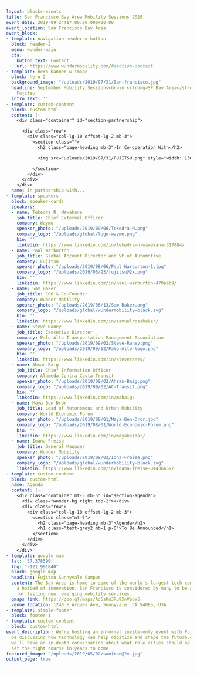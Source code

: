 ```yaml
---
layout: blocks-events
title: San Francisco Bay Area Mobility Sessions 2019
event_date: 2019-09-24T17:00:00.000+00:00
event_location: San Francisco Bay Area
event_block:
- template: navigation-header-w-button
  block: header-2
  menu: wunder-main
  cta:
    button_text: Contact
    url: https://www.wundermobility.com/#section-contact
- template: hero-banner-w-image
  block: hero-2
  background_image: "/uploads/2019/07/31/San-francisco.jpg"
  headline: September Mobility Sessions<br>in <strong>SF Bay Area</strong><br>With
    Fujitsu
  intro_text: ''
- template: custom-content
  block: custom-html
  content: |-
    <div class="container" id="section-partnership">

      <div class="row">
        <div class="col-lg-10 offset-lg-2 mb-3">
          <section class="">
            <h2 class="page-heading mb-3">In Co-operation With</h2>

            <img src="uploads/2019/07/31/FUJITSU.png" style="width: 130px" class="mr-4" />

          </section>
        </div>
      </div>
    </div>
  name: In partnership with...
- template: speakers
  block: speaker-cards
  speakers:
  - name: Tekedra N. Mawakana
    job_title: Chief External Officer
    company: Waymo
    speaker_photo: "/uploads/2019/09/06/Tekedra-N.png"
    company_logo: "/uploads/global/logo-waymo.png"
    bio: ''
    linkedin: https://www.linkedin.com/in/tekedra-n-mawakana-317884/
  - name: Paul Warburton
    job_title: Global Account Director and VP of Automotive
    company: Fujitsu
    speaker_photo: "/uploads/2019/08/06/Paul-Warburton-1.jpg"
    company_logo: "/uploads/2019/05/23/fujitsu@2x.png"
    bio: ''
    linkedin: https://www.linkedin.com/in/paul-warburton-470aab9/
  - name: Sam Baker
    job_title: COO & Co-Founder
    company: Wunder Mobility
    speaker_photo: "/uploads/2019/06/13/Sam Baker.png"
    company_logo: "/uploads/global/wundermobility-black.svg"
    bio: ''
    linkedin: https://www.linkedin.com/in/samuelrossbaker/
  - name: Steve Raney
    job_title: Executive Director
    company: Palo Alto Transportation Management Association
    speaker_photo: "/uploads/2019/09/02/Steve-Raney.png"
    company_logo: "/uploads/2019/09/02/Palo-Alto-logo.png"
    bio: ''
    linkedin: https://www.linkedin.com/in/steveraney/
  - name: Ahsan Baig
    job_title: Chief Information Officer
    company: Alameda-Contra Costa Transit
    speaker_photo: "/uploads/2019/09/02/Ahsan-Baig.png"
    company_logo: "/uploads/2019/09/02/AC-Transit.png"
    bio: ''
    linkedin: https://www.linkedin.com/in/mabaig/
  - name: Maya Ben Dror
    job_title: Lead of Autonomous and Urban Mobility
    company: World Economic Forum
    speaker_photo: "/uploads/2019/08/01/Maya-Ben-Dror.jpg"
    company_logo: "/uploads/2019/08/01/World-Economic-Forum.png"
    bio: ''
    linkedin: https://www.linkedin.com/in/mayakeidar/
  - name: Ioana Freise
    job_title: General Manager
    company: Wunder Mobility
    speaker_photo: "/uploads/2019/09/02/Iona-Freise.png"
    company_logo: "/uploads/global/wundermobility-black.svg"
    linkedin: https://www.linkedin.com/in/ioana-freise-04436a59/
- template: custom-content
  block: custom-html
  name: Agenda
  content: |-
    <div class="container mt-5 mb-5" id="section-agenda">
      <div class="wunder-bg right top-2"></div>
      <div class="row">
        <div class="col-lg-10 offset-lg-2 mb-3">
          <section class="mt-5">
            <h2 class="page-heading mb-3">Agenda</h2>
            <h1 class="text-grey2 mb-1 p-0">To Be Announced</h1>
          </section>
        </div>
      </div>
    </div>
- template: google-map
  lat: '37.378590'
  lng: "-121.991840"
  block: google-map
  headline: Fujitsu Sunnyvale Campus
  content: The Bay Area is home to some of the world’s largest tech companies and
    a hotbed of innovation. San Francisco is considered by many to be a laboratory
    for testing new, emerging mobility services.
  gmaps_link: https://goo.gl/maps/Ad6sUu3Ru95nVppV6
  venue_location: 1240 E Arques Ave, Sunnyvale, CA 94085, USA
- template: simple-footer
  block: footer-1
- template: custom-content
  block: custom-html
event_description: We’re hosting an informal invite-only event with Fujitsu. We’ll
  be discussing how technology can help digitize and shape the future.<br><br>Additionally,
  we’ll have an in-depth conversation about what role cities should be playing to
  set the right course in years to come.
featured_image: "/uploads/2019/05/02/sanfran@2x.jpg"
output_page: true

---
```

